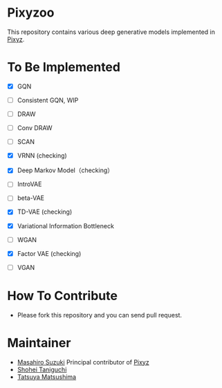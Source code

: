 # Pixyzoo

This repository contains various deep generative models implemented in [Pixyz](https://github.com/masa-su/pixyz).

# To Be Implemented
- [x] GQN
- [ ] Consistent GQN, WIP
- [ ] DRAW
- [ ] Conv DRAW
- [ ] SCAN
- [x] VRNN (checking)
- [x] Deep Markov Model（checking）
- [ ] IntroVAE
- [ ] beta-VAE
- [x] TD-VAE (checking)
- [x] Variational Information Bottleneck
- [ ] WGAN
- [x] Factor VAE (checking)
- [ ] VGAN


# How To Contribute
- Please fork this repository and you can send pull request.

# Maintainer
- [Masahiro Suzuki](https://github.com/masa-su) Principal contributor of [Pixyz](https://github.com/masa-su/pixyz)
- [Shohei Taniguchi](https://github.com/iShohei220)
- [Tatsuya Matsushima](https://github.com/TMats)

